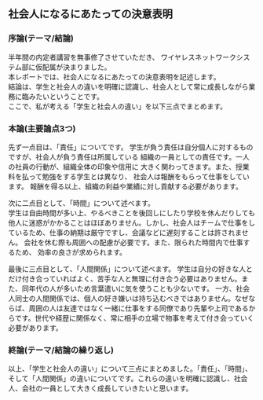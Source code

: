 ## 社会人になるにあたっての決意表明

### 序論(テーマ/結論)
半年間の内定者講習を無事修了させていただき、
ワイヤレスネットワークシステム部に仮配属が決まりました。  
本レポートでは、社会人になるにあたっての決意表明を記述します。  
結論は、学生と社会人の違いを明確に認識し、社会人として常に成長しながら業務に臨みたいということです。  
ここで、私が考える「学生と社会人の違い」を以下三点でまとめます。

### 本論(主要論点3つ)
先ず一点目は、「責任」についてです。
学生が負う責任は自分個人に対するものですが、社会人が負う責任は所属している
組織の一員としての責任です。一人の社員の行動が、組織全体の印象や信用に
大きく関わってきます。また、授業料を払って勉強をする学生とは異なり、
社会人は報酬をもらって仕事をしています。
報酬を得る以上、組織の利益や業績に対し貢献する必要があります。

次に二点目として、「時間」について述べます。  
学生は自由時間が多い上、やるべきことを後回しにしたり学校を休んだりしても
他人に迷惑がかかることはほぼありません。しかし、社会人はチームで仕事をしているため、仕事の納期は厳守ですし、会議などに遅刻することは許されません。
会社を休む際も周囲への配慮が必要です。また、限られた時間内で仕事するため、
効率の良さが求められます。

最後に三点目として、「人間関係」について述べます。
学生は自分の好きな人とだけ付き合っていればよく、苦手な人と無理に付き合う必要はありません。また、同年代の人が多いため言葉遣いに気を使うことも少ないです。
一方、社会人同士の人間関係では、個人の好き嫌いは持ち込むべきではありません。なぜならば、周囲の人は友達ではなく一緒に仕事をする同僚であり先輩や上司であるからです。世代や経歴に関係なく、常に相手の立場で物事を考えて付き会っていく必要があります。  

### 終論(テーマ/結論の繰り返し)
以上、「学生と社会人の違い」について三点にまとめました。「責任」、「時間」、そして「人間関係」の違いについてです。これらの違いを明確に認識し、社会人、会社の一員として大きく成長していきたいと思います。